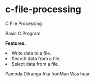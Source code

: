 # c-file-processing
C File Processing

Basic C Program.

<strong>Features.</strong>

<li>Write data to a file.</li>
<li>Search data from a file.</li>
<li>Select data from a file.</li>

Pamoda Dilranga Aka IronMan Was hear
